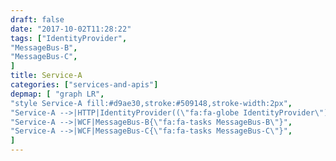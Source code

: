 ```yaml
---
draft: false
date: "2017-10-02T11:28:22"
tags: ["IdentityProvider",
"MessageBus-B",
"MessageBus-C",
]
title: Service-A
categories: ["services-and-apis"]
depmap: [ "graph LR",
"style Service-A fill:#d9ae30,stroke:#509148,stroke-width:2px",
"Service-A -->|HTTP|IdentityProvider((\"fa:fa-globe IdentityProvider\"))",
"Service-A -->|WCF|MessageBus-B{\"fa:fa-tasks MessageBus-B\"}",
"Service-A -->|WCF|MessageBus-C{\"fa:fa-tasks MessageBus-C\"}",
]
---
```

			